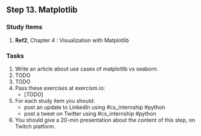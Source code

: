 ## Step 13. Matplotlib

### Study Items
  1. **Ref2**, Chapter 4 : Visualization with Matplotlib

### Tasks

 1. Write an article about use cases of matplotlib vs seaborn.
 2. TODO
 3. TODO
 4. Pass these exercises at exercism.io:
    - [*TODO*]
 5. For each study item you should:  
     - post an update to LinkedIn using #cs_internship #python  
     - post a tweet on Twitter using #cs_internship #python
 6. You should give a 20-min presentation about the content of this step, on Twitch platform.
